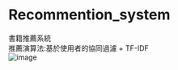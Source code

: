 # Recommention_system
書籍推薦系統\
推薦演算法:基於使用者的協同過濾 + TF-IDF\
![image](https://github.com/Mz7414/Recommention_system/img/1.png)
